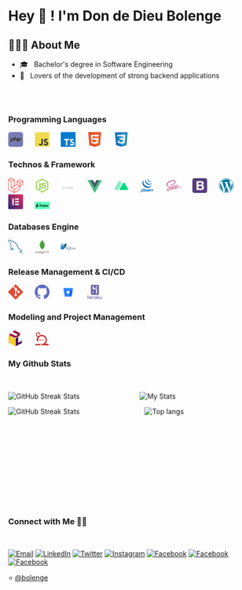 
# Hey 👋 ! I'm Don de Dieu Bolenge

## 👨🏻‍💻 About Me

- 🎓 &nbsp; Bachelor's degree in Software Engineering
- 🌱 &nbsp; Lovers of the development of strong backend applications
<br>
<br>

### Programming Languages

<img src="./logos/php.png" alt="php" width="30" margin="20" />&nbsp;&nbsp;&nbsp;&nbsp;&nbsp;&nbsp;<img src="./logos/javascript.png" alt="javascript" width="30" margin="20" />&nbsp;&nbsp;&nbsp;&nbsp;&nbsp;&nbsp;<img src="./logos/typescript.svg" alt="css" width="30" margin="20" />&nbsp;&nbsp;&nbsp;&nbsp;&nbsp;&nbsp;<img src="./logos/html.png" alt="html" width="30" margin="20" />&nbsp;&nbsp;&nbsp;&nbsp;&nbsp;&nbsp;<img src="./logos/css.png" alt="css" width="30" margin="20" />

### Technos & Framework

<img src="./logos/laravel.svg" alt="laravel" width="30" margin="20" />&nbsp;&nbsp;&nbsp;&nbsp;&nbsp;&nbsp;<img src="./logos/node-js.png" alt="node-js" width="30" margin="20" />&nbsp;&nbsp;&nbsp;&nbsp;&nbsp;&nbsp;<img src="./logos/express.png" alt="express" width="30" margin="20" />&nbsp;&nbsp;&nbsp;&nbsp;&nbsp;&nbsp;<img src="./logos/vuejs.svg" alt="vuejs" width="30" margin="20" />&nbsp;&nbsp;&nbsp;&nbsp;&nbsp;&nbsp;<img src="./logos/nuxtjs.png" alt="nuxtjs" width="30" margin="20" />&nbsp;&nbsp;&nbsp;&nbsp;&nbsp;&nbsp;<img src="./logos/jquery.png" alt="jquery" width="30" margin="20" />&nbsp;&nbsp;&nbsp;&nbsp;&nbsp;&nbsp;<img src="./logos/sass.png" alt="sass" width="30" margin="20" />&nbsp;&nbsp;&nbsp;&nbsp;&nbsp;&nbsp;<img src="./logos/bootstrap.png" alt="bootstrap" width="30" margin="20" />&nbsp;&nbsp;&nbsp;&nbsp;&nbsp;&nbsp;<img src="./logos/wordpress.png" alt="wordpress" width="30" margin="20" />&nbsp;&nbsp;&nbsp;&nbsp;&nbsp;&nbsp;<img src="./logos/elementor.png" alt="elementor" width="30" margin="20" />&nbsp;&nbsp;&nbsp;&nbsp;&nbsp;&nbsp;<img src="./logos/timber.png" alt="elementor" width="30" margin="20" />

### Databases Engine

<img src="./logos/mysql.png" alt="mysql" width="30" margin="20" />&nbsp;&nbsp;&nbsp;&nbsp;&nbsp;&nbsp;<img src="./logos/mongodb.png" alt="mongodb" width="30" margin="20" />&nbsp;&nbsp;&nbsp;&nbsp;&nbsp;&nbsp;<img src="./logos/sqlite.png" alt="sqlite" width="30" margin="20" />

### Release Management & CI/CD

<img src="./logos/git.png" alt="git" width="30" margin="20" />&nbsp;&nbsp;&nbsp;&nbsp;&nbsp;&nbsp;<img src="./logos/github.png" alt="github" width="30" margin="20" />&nbsp;&nbsp;&nbsp;&nbsp;&nbsp;&nbsp;<img src="./logos/bitbucket.png" alt="bitbucket" width="30" margin="20" />&nbsp;&nbsp;&nbsp;&nbsp;&nbsp;&nbsp;<img src="./logos/heroku.png" alt="heroku" width="30" margin="20" />

### Modeling and Project Management
<p>
  <img src="./logos/uml.png" alt="uml" width="30" margin="20" />&nbsp;&nbsp;&nbsp;&nbsp;&nbsp;&nbsp;<img src="./logos/scrum.png" alt="scrum" width="30" margin="20" />
</p>

### My Github Stats
<br>
<p style="display: flex;justify-content: space-between;">
  <img
    width="48%"
    alt="GitHub Streak Stats"
    src="https://github-readme-streak-stats.herokuapp.com/?user=bolenge&theme=radical&date_format=j%20M%5B%20Y%5D&currStreakLabel=6FDA44&fire=6FDA44&ring=6FDA44"
  />
  <img
    width="47%"
    alt="My Stats"
    src="https://github-readme-stats.vercel.app/api?username=bolenge&show_icons=true&theme=radical"
  />
  
</p>

<p style="display: flex;justify-content: space-between;">
  <img
    width="50%"
    height="200"
    alt="GitHub Streak Stats"
    src="https://github-profile-trophy.vercel.app/?username=bolenge&theme=radical&no-frame=true&column=3&row=2"
  />
  <img
    width="45%"
    alt="Top langs"
    src="https://github-readme-stats.vercel.app/api/top-langs/?username=bolenge&show_icons=true&theme=radical&layout=compact"
  />
</p>

### Connect with Me 🤝🏻
<br>
<p>
  <a href="mailto:dondedieubolenge@gmail.com"><img alt="Email" src="https://img.shields.io/badge/Email-gray?style=flat-square&logo=Microsoft%20outlook"></a>
  <a href="https://linkedin.com/in/bolenge/"><img alt="LinkedIn" src="https://img.shields.io/badge/LinkedIn-blue?style=flat-square&logo=linkedin"></a>
  <a href="https://www.twitter.com/bolenge_/"><img alt="Twitter" src="https://img.shields.io/badge/Twitter-skyblue?style=flat-square&logo=twitter"></a>
  <a href="https://www.instagram.com/bolenge_/"><img alt="Instagram" src="https://img.shields.io/badge/Instagram-pink?style=flat-square&logo=instagram"></a>
  <a href="https://www.facebook.com/dondedieu.bolenge/"><img alt="Facebook" src="https://img.shields.io/badge/Facebook-gray?style=flat-square&logo=facebook"></a>
  <a href="https://www.medium.com/@bolenge/"><img alt="Facebook" src="https://img.shields.io/badge/Medium-gray?style=flat-square&logo=medium"></a>
  <a href="https://www.dondedieubolenge.com/?ref=github"><img alt="Facebook" src="https://img.shields.io/badge/www.dondedieubolenge.com-skyblue?style=flat-square&logo=internetexplorer"></a>
</p>

⭐️ [@bolenge](https://github.com/bolenge)
